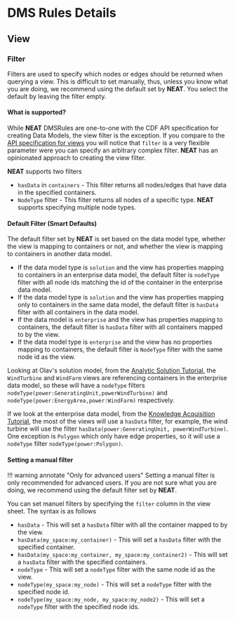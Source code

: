 # DMS Rules Details

## View

### Filter
Filters are used to specify which nodes or edges should be returned when querying a view. This is difficult to
set manually, thus, unless you know what you are doing, we recommend using the default set by **NEAT**. You select
the default by leaving the filter empty.

#### What is supported?
While **NEAT** DMSRules are one-to-one with the CDF API specification for creating Data Models, the view filter is the
exception. If you compare to the [API specification for views](https://api-docs.cognite.com/20230101/tag/Views/operation/ApplyViews)
you will notice that `filter` is a very flexible parameter were you can specify an arbitrary complex filter.
**NEAT** has an opinionated approach to creating the view filter.

**NEAT** supports two filters

* `hasData` in `containers` - This filter returns all nodes/edges that have data in the specified containers.
* `NodeType` filter - This filter returns all nodes of a specific type. **NEAT** supports specifying multiple node types.

#### Default Filter (Smart Defaults)

The default filter set by **NEAT** is set based on the data model type, whether the view is mapping to containers or not, and
whether the view is mapping to containers in another data model.

* If the data model type is `solution` and the view has properties mapping to containers in an enterprise data model,
  the default filter is `nodeType` filter with all node ids matching the id of the container in the enterprise data model.
* If the data model type is `solution` and the view has properties mapping only to containers in the same data model,
  the default filter is `hasData` filter with all containers in the data model.
* If the data model is `enterprise` and the view has properties mapping to containers, the default filter is `hasData` filter
  with all containers mapped to by the view.
* If the data model type is `enterprise` and the view has no properties mapping to containers, the default filter is `NodeType`
  filter with the same node id as the view.

Looking at Olav's solution model, from the [Analytic Solution Tutorial](../tutorials/data-modeling-lifecycle/part-2-analytic-solution.md#implementing-the-solution-model),
the `WindTurbine` and `WindFarm` views are referencing containers in the enterprise data model, so these
will have a `nodeType` filters `nodeType(power:GeneratingUnit,powerWindTurbine)` and `nodeType(power:EnergyArea,power:WindFarm)` respectively.

If we look at the enterprise data model, from the [Knowledge Acquisition Tutorial](../tutorials/data-modeling-lifecycle/part-1-knowledge-acquisition.md#dms-architect-alice),
the most of the views will use a `hasData` filter, for example, the wind turbine will use the filter
`hasData(power:GeneratingUnit, powerWindTurbine)`. One exception is `Polygon` which only have edge properties, so it will
use a `nodeType` filter `nodeType(power:Polygon)`.


#### Setting a manual filter

!!! warning annotate "Only for advanced users"
    Setting a manual filter is only recommended for advanced users. If you are not sure what you are doing, we recommend
    using the default filter set by **NEAT**.

You can set manuel filters by specifying the `filter` column in the view sheet. The syntax is as follows

* `hasData` - This will set a `hasData` filter with all the container mapped to by the view.
* `hasData(my_space:my_container)` - This will set a `hasData` filter with the specified container.
* `hasData(my_space:my_container, my_space:my_container2)` - This will set a `hasData` filter with the specified containers.
* `nodeType` - This will set a `nodeType` filter with the same node id as the view.
* `nodeType(my_space:my_node)` - This will set a `nodeType` filter with the specified node id.
* `nodeType(my_space:my_node, my_space:my_node2)` - This will set a `nodeType` filter with the specified node ids.
